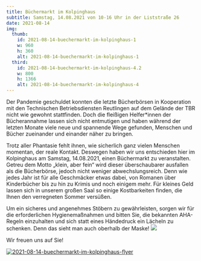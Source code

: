 ```yaml
---
title: Büchermarkt im Kolpinghaus
subtitle: Samstag, 14.08.2021 von 10-16 Uhr in der Liststraße 26
date: 2021-08-14
img:
  thumb:
    id: 2021-08-14-buechermarkt-im-kolpinghaus-1
    w: 960
    h: 360
    alt: 2021-08-14-buechermarkt-im-kolpinghaus-1
  third:
    id: 2021-08-14-buechermarkt-im-kolpinghaus-4.2
    w: 800
    h: 1366
    alt: 2021-08-14-buechermarkt-im-kolpinghaus-4
---
```


<!--mehr-->

Der Pandemie geschuldet konnten die letzte Bücherbörsen in Kooperation mit den Technischen Betriebsdiensten Reutlingen auf dem Gelände der TBR nicht wie gewohnt stattfinden. Doch die fleißigen Helfer\*innen der Bücherannahme lassen sich nicht entmutigen und haben während der letzten Monate viele neue und spannende Wege gefunden, Menschen und Bücher zueinander und einander näher zu bringen.

Trotz aller Phantasie fehlt ihnen, wie sicherlich ganz vielen Menschen momentan, der reale Kontakt. Deswegen haben wir uns entschieden hier im Kolpinghaus am Samstag, 14.08.2021, einen Büchermarkt zu veranstalten. Getreu dem Motto „klein, aber fein“ wird dieser überschaubarer ausfallen als die Bücherbörse, jedoch nicht weniger abwechslungsreich. Denn wie jedes Jahr ist für alle Geschmäcker etwas dabei, von Romanen über Kinderbücher bis zu hin zu Krimis und noch einigem mehr. Für kleines Geld lassen sich in unserem großen Saal so einige Kostbarkeiten finden, die Ihnen den verregneten Sommer versüßen.

Um ein sicheres und angenehmes Stöbern zu gewährleisten, sorgen wir für die erforderlichen Hygienemaßnahmen und bitten Sie, die bekannten AHA-Regeln einzuhalten und sich statt eines Händedruck ein Lächeln zu schenken. Denn das sieht man auch oberhalb der Maske! <img class="openmoji" src="{% include img-link id='openmoji-1F60A' folder='' %}">

Wir freuen uns auf Sie!

<a href="{% include img-link id='2021-08-14-buechermarkt-im-kolpinghaus-flyer.pdf' %}" alt="{{picture.alt}}">
  <img class="img-fluid" src="{% include img-link id='2021-08-14-buechermarkt-im-kolpinghaus-flyer.jpg' options='h_500' %}" alt="2021-08-14-buechermarkt-im-kolpinghaus-flyer">
</a>
